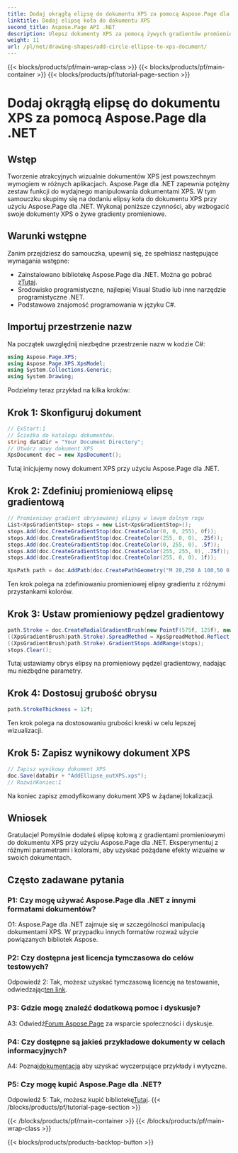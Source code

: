 ```yaml
---
title: Dodaj okrągłą elipsę do dokumentu XPS za pomocą Aspose.Page dla .NET
linktitle: Dodaj elipsę koła do dokumentu XPS
second_title: Aspose.Page API .NET
description: Ulepsz dokumenty XPS za pomocą żywych gradientów promieniowych za pomocą Aspose.Page dla .NET. Postępuj zgodnie z naszym przewodnikiem krok po kroku, aby uzyskać oszałamiające efekty wizualne.
weight: 11
url: /pl/net/drawing-shapes/add-circle-ellipse-to-xps-document/
---
```


{{< blocks/products/pf/main-wrap-class >}}
{{< blocks/products/pf/main-container >}}
{{< blocks/products/pf/tutorial-page-section >}}

# Dodaj okrągłą elipsę do dokumentu XPS za pomocą Aspose.Page dla .NET

## Wstęp

Tworzenie atrakcyjnych wizualnie dokumentów XPS jest powszechnym wymogiem w różnych aplikacjach. Aspose.Page dla .NET zapewnia potężny zestaw funkcji do wydajnego manipulowania dokumentami XPS. W tym samouczku skupimy się na dodaniu elipsy koła do dokumentu XPS przy użyciu Aspose.Page dla .NET. Wykonaj poniższe czynności, aby wzbogacić swoje dokumenty XPS o żywe gradienty promieniowe.

## Warunki wstępne

Zanim przejdziesz do samouczka, upewnij się, że spełniasz następujące wymagania wstępne:

-  Zainstalowano bibliotekę Aspose.Page dla .NET. Można go pobrać z[Tutaj](https://releases.aspose.com/page/net/).
- Środowisko programistyczne, najlepiej Visual Studio lub inne narzędzie programistyczne .NET.
- Podstawowa znajomość programowania w języku C#.

## Importuj przestrzenie nazw

Na początek uwzględnij niezbędne przestrzenie nazw w kodzie C#:

```csharp
using Aspose.Page.XPS;
using Aspose.Page.XPS.XpsModel;
using System.Collections.Generic;
using System.Drawing;
```

Podzielmy teraz przykład na kilka kroków:

## Krok 1: Skonfiguruj dokument

```csharp
// ExStart:1
// Ścieżka do katalogu dokumentów.
string dataDir = "Your Document Directory";
// Utwórz nowy dokument XPS
XpsDocument doc = new XpsDocument();
```

Tutaj inicjujemy nowy dokument XPS przy użyciu Aspose.Page dla .NET.

## Krok 2: Zdefiniuj promieniową elipsę gradientową

```csharp
// Promieniowy gradient obrysowanej elipsy w lewym dolnym rogu
List<XpsGradientStop> stops = new List<XpsGradientStop>();
stops.Add(doc.CreateGradientStop(doc.CreateColor(0, 0, 255), 0f));
stops.Add(doc.CreateGradientStop(doc.CreateColor(255, 0, 0), .25f));
stops.Add(doc.CreateGradientStop(doc.CreateColor(0, 255, 0), .5f));
stops.Add(doc.CreateGradientStop(doc.CreateColor(255, 255, 0), .75f));
stops.Add(doc.CreateGradientStop(doc.CreateColor(255, 0, 0), 1f));

XpsPath path = doc.AddPath(doc.CreatePathGeometry("M 20,250 A 100,50 0 1 1 220,250 100,50 0 1 1 20,250"));
```

Ten krok polega na zdefiniowaniu promieniowej elipsy gradientu z różnymi przystankami kolorów.

## Krok 3: Ustaw promieniowy pędzel gradientowy

```csharp
path.Stroke = doc.CreateRadialGradientBrush(new PointF(575f, 125f), new PointF(575f, 100f), 75f, 50f);
((XpsGradientBrush)path.Stroke).SpreadMethod = XpsSpreadMethod.Reflect;
((XpsGradientBrush)path.Stroke).GradientStops.AddRange(stops);
stops.Clear();
```

Tutaj ustawiamy obrys elipsy na promieniowy pędzel gradientowy, nadając mu niezbędne parametry.

## Krok 4: Dostosuj grubość obrysu

```csharp
path.StrokeThickness = 12f;
```

Ten krok polega na dostosowaniu grubości kreski w celu lepszej wizualizacji.

## Krok 5: Zapisz wynikowy dokument XPS

```csharp
// Zapisz wynikowy dokument XPS
doc.Save(dataDir + "AddEllipse_outXPS.xps");
// RozwińKoniec:1
```

Na koniec zapisz zmodyfikowany dokument XPS w żądanej lokalizacji.

## Wniosek

Gratulacje! Pomyślnie dodałeś elipsę kołową z gradientami promieniowymi do dokumentu XPS przy użyciu Aspose.Page dla .NET. Eksperymentuj z różnymi parametrami i kolorami, aby uzyskać pożądane efekty wizualne w swoich dokumentach.

## Często zadawane pytania

### P1: Czy mogę używać Aspose.Page dla .NET z innymi formatami dokumentów?

O1: Aspose.Page dla .NET zajmuje się w szczególności manipulacją dokumentami XPS. W przypadku innych formatów rozważ użycie powiązanych bibliotek Aspose.

### P2: Czy dostępna jest licencja tymczasowa do celów testowych?

 Odpowiedź 2: Tak, możesz uzyskać tymczasową licencję na testowanie, odwiedzając[ten link](https://purchase.aspose.com/temporary-license/).

### P3: Gdzie mogę znaleźć dodatkową pomoc i dyskusje?

 A3: Odwiedź[Forum Aspose.Page](https://forum.aspose.com/c/page/39) za wsparcie społeczności i dyskusje.

### P4: Czy dostępne są jakieś przykładowe dokumenty w celach informacyjnych?

 A4: Poznaj[dokumentacja](https://reference.aspose.com/page/net/) aby uzyskać wyczerpujące przykłady i wytyczne.

### P5: Czy mogę kupić Aspose.Page dla .NET?

 Odpowiedź 5: Tak, możesz kupić bibliotekę[Tutaj](https://purchase.aspose.com/buy).
{{< /blocks/products/pf/tutorial-page-section >}}

{{< /blocks/products/pf/main-container >}}
{{< /blocks/products/pf/main-wrap-class >}}

{{< blocks/products/products-backtop-button >}}
